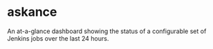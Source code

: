 # askance
An at-a-glance dashboard showing the status of a configurable set of Jenkins jobs over the last 24 hours.
